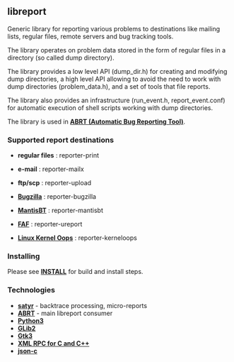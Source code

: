## libreport

Generic library for reporting various problems to destinations like mailing
lists, regular files, remote servers and bug tracking tools.

The library operates on problem data stored in the form of regular files in
a directory (so called dump directory).

The library provides a low level API (dump_dir.h) for creating and modifying
dump directories, a high level API allowing to avoid the need to work with dump
directories (problem_data.h), and a set of tools that file reports.

The library also provides an infrastructure (run_event.h, report_event.conf)
for automatic execution of shell scripts working with dump directories.

The library is used in [**ABRT (Automatic Bug Reporting Tool)**](https://abrt.readthedocs.io).


### Supported report destinations
- **regular files**  : reporter-print
- **e-mail**         : reporter-mailx
- **ftp/scp**        : reporter-upload
- [**Bugzilla**](https://bugzilla.redhat.com)                 : reporter-bugzilla
- [**MantisBT**](https://bugs.centos.org)                     : reporter-mantisbt
- [**FAF**](https://retrace.fedoraproject.org/faf/summary/)   : reporter-ureport

- [**Linux Kernel Oops**](http://www.kerneloops.org/)       : reporter-kerneloops


### Installing
Please see [**INSTALL**](INSTALL) for build and install steps.


### Technologies
* [**satyr**](https://github.com/abrt/satyr) - backtrace processing, micro-reports
* [**ABRT**](https://github.com/abrt/abrt) - main libreport consumer
* [**Python3**](https://www.python.org/) 
* [**GLib2**](https://developer.gnome.org/glib/)
* [**Gtk3**](https://developer.gnome.org/gtk3) 
* [**XML RPC for C and C++**](http://xmlrpc-c.sourceforge.net/) 
* [**json-c**](https://github.com/json-c/json-c) 
